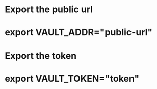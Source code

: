 # Export the public url 
# export VAULT_ADDR="public-url"

# Export the token
# export VAULT_TOKEN="token"